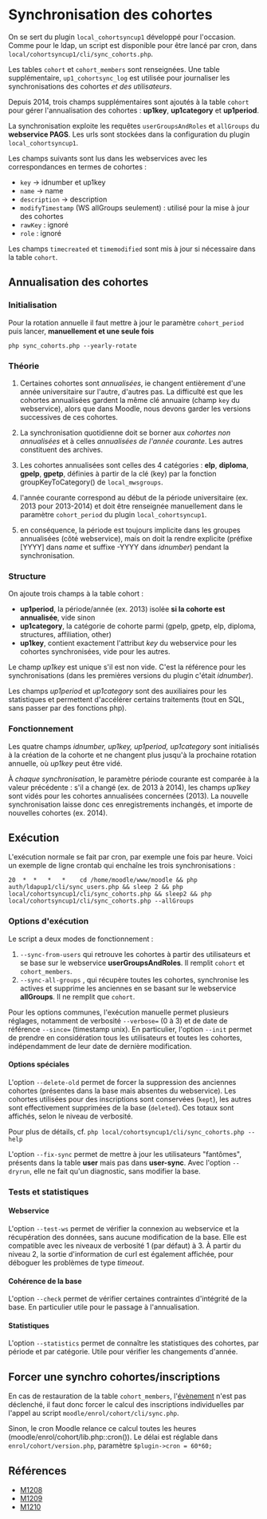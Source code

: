 # Synchronisation des cohortes

On se sert du plugin `local_cohortsyncup1` développé pour l'occasion.
Comme pour le ldap, un script est disponible pour être lancé par cron, dans `local/cohortsyncup1/cli/sync_cohorts.php`.

Les tables `cohort` et `cohort_members` sont renseignées.
Une table supplémentaire, `up1_cohortsync_log` est utilisée pour journaliser les synchronisations des cohortes *et des utilisateurs*.

Depuis 2014, trois champs supplémentaires sont ajoutés à la table `cohort`
pour gérer l'annualisation des cohortes : **up1key**, **up1category** et **up1period**.

La synchronisation exploite les requêtes `userGroupsAndRoles` et `allGroups` du **webservice PAGS**.
Les urls sont stockées dans la configuration du plugin `local_cohortsyncup1`.

Les champs suivants sont lus dans les webservices avec les correspondances en termes de cohortes :

*  `key` -> idnumber et up1key
*  `name` -> name
*  `description` -> description
*  `modifyTimestamp` (WS allGroups seulement) : utilisé pour la mise à jour des cohortes
*  `rawKey` : ignoré
*  `role` : ignoré

Les champs `timecreated` et `timemodified` sont mis à jour si nécessaire dans la table `cohort`.


## Annualisation des cohortes

### Initialisation

Pour la rotation annuelle il faut mettre à jour le paramètre `cohort_period` puis lancer, **manuellement et une seule fois**

```
php sync_cohorts.php --yearly-rotate
```

### Théorie

1) Certaines cohortes sont *annualisées*, ie changent entièrement d'une année universitaire sur l'autre, d'autres pas.
La difficulté est que les cohortes annualisées gardent la même clé annuaire (champ `key` du webservice),
alors que dans Moodle, nous devons garder les versions successives de ces cohortes.

2) La synchronisation quotidienne doit se borner aux *cohortes non annualisées* et à celles *annualisées de l'année courante*.
Les autres constituent des archives.

3) Les cohortes annualisées sont celles des 4 catégories : **elp**, **diploma**, **gpelp**, **gpetp**,
définies à partir de la clé (key) par la fonction groupKeyToCategory() de `local_mwsgroups`.

4) l'année courante correspond au début de la période universitaire (ex. 2013 pour 2013-2014)
et doit être renseignée manuellement dans le paramètre `cohort_period` du plugin `local_cohortsyncup1`.

5) en conséquence, la période est toujours implicite dans les groupes annualisées (côté webservice),
mais on doit la rendre explicite (préfixe [YYYY] dans *name* et suffixe -YYYY dans *idnumber*) pendant la synchronisation.

### Structure

On ajoute trois champs à la table cohort :

   * **up1period**, la période/année (ex. 2013) isolée **si la cohorte est annualisée**, vide sinon
   * **up1category**, la catégorie de cohorte parmi (gpelp, gpetp, elp, diploma, structures, affiliation, other)
   * **up1key**, contient exactement l'attribut *key* du webservice pour les cohortes synchronisées, vide pour les autres.

Le champ *up1key* est unique s'il est non vide. C'est la référence pour les synchronisations 
(dans les premières versions du plugin c'était *idnumber*). 

Les champs *up1period* et *up1category* sont des auxiliaires pour les statistiques
et permettent d'accélérer certains traitements (tout en SQL, sans passer par des fonctions php).


### Fonctionnement

Les quatre champs *idnumber, up1key, up1period, up1category* sont initialisés à la création de la cohorte
et ne changent plus jusqu'à la prochaine rotation annuelle, où *up1key* peut être vidé.

À *chaque synchronisation*, le paramètre période courante est comparée à la valeur précédente :
s'il a changé (ex. de 2013 à 2014), les champs *up1key* sont vidés pour les cohortes annualisées concernées (2013).
La nouvelle synchronisation laisse donc ces enregistrements inchangés, et importe de nouvelles cohortes (ex. 2014).

## Exécution

L'exécution normale se fait par cron, par exemple une fois par heure. Voici un exemple de ligne crontab qui enchaîne les trois synchronisations :

```
20  *  *   *   *    cd /home/moodle/www/moodle && php auth/ldapup1/cli/sync_users.php && sleep 2 && php local/cohortsyncup1/cli/sync_cohorts.php && sleep2 && php local/cohortsyncup1/cli/sync_cohorts.php --allGroups
```

### Options d'exécution

Le script a deux modes de fonctionnement :

1.  `--sync-from-users` qui retrouve les cohortes à partir des utilisateurs et se base sur le webservice **userGroupsAndRoles**.
Il remplit `cohort` et `cohort_members`.
2.  `--sync-all-groups` , qui récupère toutes les cohortes, synchronise les actives et supprime les anciennes
en se basant sur le webservice **allGroups**. Il ne remplit que `cohort`.

Pour les options communes, l'exécution manuelle permet plusieurs réglages,
notamment de verbosité `--verbose=` (0 à 3) et de date de référence `--since=` (timestamp unix).
En particulier, l'option `--init` permet de prendre en considération tous les utilisateurs et toutes les cohortes,
indépendamment de leur date de dernière modification.

#### Options spéciales

L'option `--delete-old` permet de forcer la suppression des anciennes cohortes (présentes dans la base mais absentes du webservice).
Les cohortes utilisées pour des inscriptions sont conservées (`kept`), les autres sont effectivement supprimées de la base (`deleted`).
Ces totaux sont affichés, selon le niveau de verbosité.

Pour plus de détails, cf. ``php local/cohortsyncup1/cli/sync_cohorts.php --help``

L'option `--fix-sync` permet de mettre à jour les utilisateurs "fantômes", présents dans la table **user** mais pas dans **user-sync**.
Avec l'option `--dryrun`, elle ne fait qu'un diagnostic, sans modifier la base.


### Tests et statistiques

#### Webservice

L'option `--test-ws` permet de vérifier la connexion au webservice et la récupération des données, sans aucune modification de la base.
Elle est compatible avec les niveaux de verbosité 1 (par défaut) à 3.
À partir du niveau 2, la sortie d'information de curl est également affichée, pour déboguer les problèmes de type *timeout*.

#### Cohérence de la base

L'option `--check` permet de vérifier certaines contraintes d'intégrité de la base.
En particulier utile pour le passage à l'annualisation.

#### Statistiques

L'option `--statistics` permet de connaître les statistiques des cohortes, par période et par catégorie.
Utile pour vérifier les changements d'année.

## Forcer une synchro cohortes/inscriptions

En cas de restauration de la table `cohort_members`, l'[évènement](http://docs.moodle.org/dev/Events_API#Cohorts) n'est pas déclenché,
il faut donc forcer le calcul des inscriptions individuelles par l'appel au script `moodle/enrol/cohort/cli/sync.php`.

Sinon, le cron Moodle relance ce calcul toutes les heures (moodle/enrol/cohort/lib.php::cron()).
Le délai est réglable dans `enrol/cohort/version.php`, paramètre `$plugin->cron = 60*60;`


## Références

* [M1208](http://tickets.silecs.info/mantis/view.php?id=1208) 
* [M1209](http://tickets.silecs.info/mantis/view.php?id=1209) 
* [M1210](http://tickets.silecs.info/mantis/view.php?id=1210)

